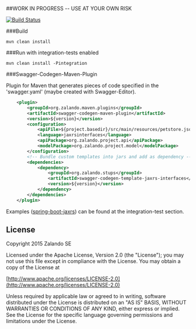 ##WORK IN PROGRESS -- USE AT YOUR OWN RISK

[![Build Status](https://travis-ci.org/zalando-stups/swagger-codegen-tooling.svg?branch=master)](https://travis-ci.org/zalando-stups/swagger-codegen-tooling)

###Build

    mvn clean install

###Run with integration-tests enabled

    mvn clean install -Pintegration

###Swagger-Codegen-Maven-Plugin

Plugin for Maven that generates pieces of code specified in the 'swagger.yaml' (maybe created with Swagger-Editor).

```xml
    <plugin>
        <groupId>org.zalando.maven.plugins</groupId>
        <artifactId>swagger-codegen-maven-plugin</artifactId>
        <version>${version}</version>
        <configuration>
            <apiFile>${project.basedir}/src/main/resources/petstore.json</apiFile>
            <language>jaxrsinterfaces</language>
            <apiPackage>org.zalando.project.api</apiPackage>
            <modelPackage>org.zalando.project.model</modelPackage>
        </configuration>
        <!-- Bundle custom templates into jars and add as dependency -->
        <dependencies>
            <dependency>
                <groupId>org.zalando.stups</groupId>
                <artifactId>swagger-codegen-template-jaxrs-interfaces</artifactId>
                <version>${version}</version>
            </dependency>
        </dependencies>
    </plugin>
```

Examples ([spring-boot-jaxrs](https://github.com/zalando-stups/swagger-codegen-tooling/tree/master/swagger-codegen-maven-plugin/src/it/spring-boot-jersey)) can be found at the integration-test section.


## License

Copyright 2015 Zalando SE

Licensed under the Apache License, Version 2.0 (the "License");
you may not use this file except in compliance with the License.
You may obtain a copy of the License at

   [http://www.apache.org/licenses/LICENSE-2.0](http://www.apache.org/licenses/LICENSE-2.0)

Unless required by applicable law or agreed to in writing, software
distributed under the License is distributed on an "AS IS" BASIS,
WITHOUT WARRANTIES OR CONDITIONS OF ANY KIND, either express or implied.
See the License for the specific language governing permissions and
limitations under the License.

